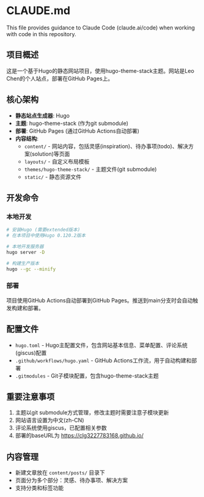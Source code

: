 # CLAUDE.md

This file provides guidance to Claude Code (claude.ai/code) when working with code in this repository.

## 项目概述

这是一个基于Hugo的静态网站项目，使用hugo-theme-stack主题。网站是Leo Chen的个人站点，部署在GitHub Pages上。

## 核心架构

- **静态站点生成器**: Hugo
- **主题**: hugo-theme-stack (作为git submodule)
- **部署**: GitHub Pages (通过GitHub Actions自动部署)
- **内容结构**:
  - `content/` - 网站内容，包括灵感(inspiration)、待办事项(todo)、解决方案(solution)等页面
  - `layouts/` - 自定义布局模板
  - `themes/hugo-theme-stack/` - 主题文件(git submodule)
  - `static/` - 静态资源文件

## 开发命令

### 本地开发
```bash
# 安装Hugo (需要extended版本)
# 在本项目中使用Hugo 0.120.2版本

# 本地开发服务器
hugo server -D

# 构建生产版本
hugo --gc --minify
```

### 部署
项目使用GitHub Actions自动部署到GitHub Pages。推送到main分支时会自动触发构建和部署。

## 配置文件

- `hugo.toml` - Hugo主配置文件，包含网站基本信息、菜单配置、评论系统(giscus)配置
- `.github/workflows/hugo.yaml` - GitHub Actions工作流，用于自动构建和部署
- `.gitmodules` - Git子模块配置，包含hugo-theme-stack主题

## 重要注意事项

1. 主题以git submodule方式管理，修改主题时需要注意子模块更新
2. 网站语言设置为中文(zh-CN)
3. 评论系统使用giscus，已配置相关参数
4. 部署的baseURL为 https://clg3227783168.github.io/

## 内容管理

- 新建文章放在 `content/posts/` 目录下
- 页面分为多个部分：灵感、待办事项、解决方案
- 支持分类和标签功能